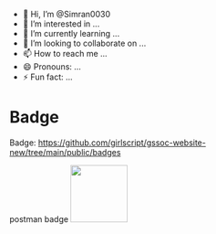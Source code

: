 - 👋 Hi, I’m @Simran0030
- 👀 I’m interested in ...
- 🌱 I’m currently learning ...
- 💞️ I’m looking to collaborate on ...
- 📫 How to reach me ...
- 😄 Pronouns: ...
- ⚡ Fun fact: ...


<!---
Simran0030/Simran0030 is a ✨ special ✨ repository because its `README.md` (this file) appears on your GitHub profile.
You can click the Preview link to take a look at your changes.
--->
# Badge 

Badge: https://github.com/girlscript/gssoc-website-new/tree/main/public/badges

postman badge  <img src="https://api.badgr.io/public/assertions/1SeZmQ4yQ-yU-b_IJJANiQ?identity__email=singh9594shibu%40gmail.com" width="100px" height="100px "  gap :=20px />




